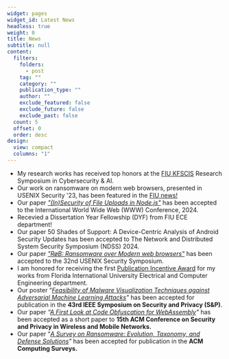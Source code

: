 ```yaml
---
widget: pages
widget_id: Latest News
headless: true
weight: 0
title: News
subtitle: null
content:
  filters:
    folders:
      - post
    tag: ""
    category: ""
    publication_type: ""
    author: ""
    exclude_featured: false
    exclude_future: false
    exclude_past: false
  count: 5
  offset: 0
  order: desc
design:
  view: compact
  columns: "1"
---
```

* M﻿y research works has received top honors at the [](https://www.linkedin.com/in/ACoAAArszMoBwlAV6CrgECoZXarqtxbep40Z90Y)[FIU KFSCIS](https://www.cis.fiu.edu/research-symposium-highlights-innovations-in-cybersecurity-and-ai/) Research Symposium in Cybersecurity & AI. 
* Our work on ransomware on modern web browsers, presented in USENIX Security '23, has been featured in the [FIU news!](https://news.fiu.edu/2024/ransomware-can-hide-in-the-websites-you-upload-files-to)
* Our paper [﻿*"(In)Security of File Uploads in Node.js"*](https://dl.acm.org/doi/10.1145/3589334.3645342) has been accepted to the  International World Wide Web (WWW) Conference, 2024.
* R﻿ecevied a Dissertation Year Fellowship (DYF) from FIU ECE department! 
* Our paper [](https://www.usenix.org/conference/usenixsecurity23/presentation/oz)50 Shades of Support: A Device-Centric Analysis of Android Security Updates has been accepted to The Network and Distributed System Security Symposium (NDSS) 2024.
* Our paper *["RøB: Ransomware over Modern web browsers"](https://www.usenix.org/conference/usenixsecurity23/presentation/oz)* has been accepted to the 32nd USENIX Security Symposium.
* I am honored for receiving the first [Publication Incentive Award](https://ece.fiu.edu/people/Ph.D.%20Students/index.html) for my works from Florida International University Electrical and Computer Engineering department.
* Our poster “*[Feasibility of Malware Visualization Techniques against Adversarial Machine Learning Attacks](https://www.ieee-security.org/TC/SP2022/downloads/SP22-posters/sp22-posters-30.pdf)*[](https://www.ieee-security.org/TC/SP2022/downloads/SP22-posters/sp22-posters-30.pdf)*"* has been accepted for publication in the **43rd IEEE Symposium on Security and Privacy (S&P)**.
* Our paper *“[A First Look at Code Obfuscation for WebAssembly](https://dl.acm.org/doi/pdf/10.1145/3507657.3528560)"* has been accepted as a short paper to **15th ACM Conference on Security and Privacy in Wireless and Mobile Networks.**
* Our paper “*[A Survey on Ransomware: Evolution, Taxonomy, and Defense Solutions](https://dl.acm.org/doi/pdf/10.1145/3514229)"* has been accepted for publication in the **ACM Computing Surveys.**